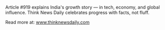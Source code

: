 Article #919 explains India's growth story — in tech, economy, and global influence. Think News Daily celebrates progress with facts, not fluff.

Read more at: www.thinknewsdaily.com